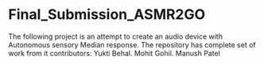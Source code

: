 # Final_Submission_ASMR2GO
The following project is an attempt to create an audio device with Autonomous sensory Median response. 
The repository has complete set of work from it contributors:
Yukti Behal.
Mohit Gohil.
Manush Patel
